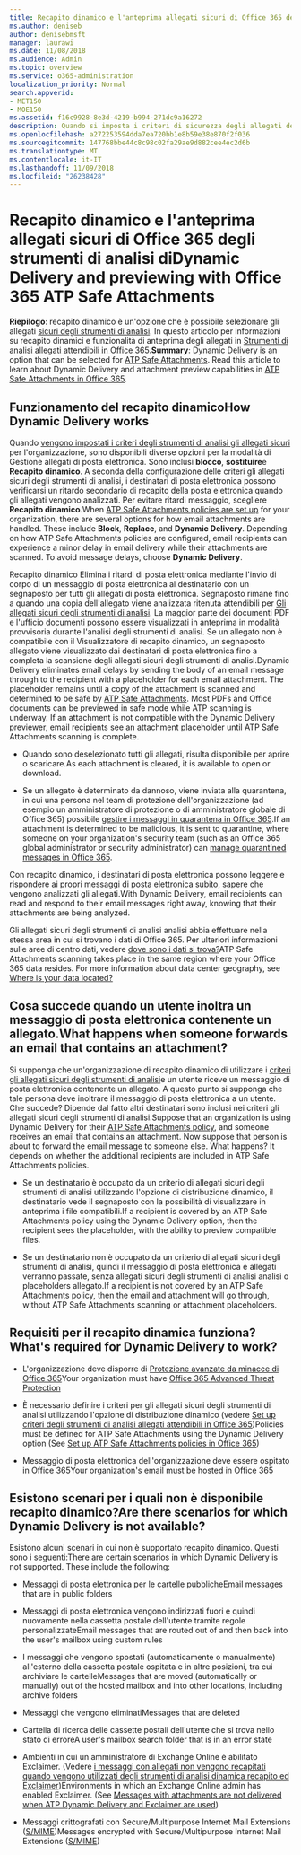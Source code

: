 ```yaml
---
title: Recapito dinamico e l'anteprima allegati sicuri di Office 365 degli strumenti di analisi di
ms.author: deniseb
author: denisebmsft
manager: laurawi
ms.date: 11/08/2018
ms.audience: Admin
ms.topic: overview
ms.service: o365-administration
localization_priority: Normal
search.appverid:
- MET150
- MOE150
ms.assetid: f16c9928-8e3d-4219-b994-271dc9a16272
description: Quando si imposta i criteri di sicurezza degli allegati degli strumenti di analisi, si sceglie recapito dinamico per evitare ritardi messaggio e consentire agli utenti di visualizzare in anteprima degli allegati che vengono analizzati.
ms.openlocfilehash: a272253594dda7ea720bb1e8b59e38e870f2f036
ms.sourcegitcommit: 147768bbe44c8c98c02fa29ae9d882cee4ec2d6b
ms.translationtype: MT
ms.contentlocale: it-IT
ms.lasthandoff: 11/09/2018
ms.locfileid: "26238428"
---
```

# <a name="dynamic-delivery-and-previewing-with-office-365-atp-safe-attachments"></a><span data-ttu-id="9daf5-103">Recapito dinamico e l'anteprima allegati sicuri di Office 365 degli strumenti di analisi di</span><span class="sxs-lookup"><span data-stu-id="9daf5-103">Dynamic Delivery and previewing with Office 365 ATP Safe Attachments</span></span>

<span data-ttu-id="9daf5-p101">**Riepilogo**: recapito dinamico è un'opzione che è possibile selezionare gli allegati [sicuri degli strumenti di analisi](atp-safe-attachments.md). In questo articolo per informazioni su recapito dinamici e funzionalità di anteprima degli allegati in [Strumenti di analisi allegati attendibili in Office 365](atp-safe-attachments.md).</span><span class="sxs-lookup"><span data-stu-id="9daf5-p101">**Summary**: Dynamic Delivery is an option that can be selected for [ATP Safe Attachments](atp-safe-attachments.md). Read this article to learn about Dynamic Delivery and attachment preview capabilities in [ATP Safe Attachments in Office 365](atp-safe-attachments.md).</span></span>
  
## <a name="how-dynamic-delivery-works"></a><span data-ttu-id="9daf5-106">Funzionamento del recapito dinamico</span><span class="sxs-lookup"><span data-stu-id="9daf5-106">How Dynamic Delivery works</span></span>

<span data-ttu-id="9daf5-p102">Quando [vengono impostati i criteri degli strumenti di analisi gli allegati sicuri](set-up-atp-safe-attachments-policies.md) per l'organizzazione, sono disponibili diverse opzioni per la modalità di Gestione allegati di posta elettronica. Sono inclusi **blocco**, **sostituire**e **Recapito dinamico**. A seconda della configurazione delle criteri gli allegati sicuri degli strumenti di analisi, i destinatari di posta elettronica possono verificarsi un ritardo secondario di recapito della posta elettronica quando gli allegati vengono analizzati. Per evitare ritardi messaggio, scegliere **Recapito dinamico**.</span><span class="sxs-lookup"><span data-stu-id="9daf5-p102">When [ATP Safe Attachments policies are set up](set-up-atp-safe-attachments-policies.md) for your organization, there are several options for how email attachments are handled. These include **Block**, **Replace**, and **Dynamic Delivery**. Depending on how ATP Safe Attachments policies are configured, email recipients can experience a minor delay in email delivery while their attachments are scanned. To avoid message delays, choose **Dynamic Delivery**.</span></span>
  
<span data-ttu-id="9daf5-p103">Recapito dinamico Elimina i ritardi di posta elettronica mediante l'invio di corpo di un messaggio di posta elettronica al destinatario con un segnaposto per tutti gli allegati di posta elettronica. Segnaposto rimane fino a quando una copia dell'allegato viene analizzata ritenuta attendibili per [Gli allegati sicuri degli strumenti di analisi](atp-safe-attachments.md). La maggior parte dei documenti PDF e l'ufficio documenti possono essere visualizzati in anteprima in modalità provvisoria durante l'analisi degli strumenti di analisi. Se un allegato non è compatibile con il Visualizzatore di recapito dinamico, un segnaposto allegato viene visualizzato dai destinatari di posta elettronica fino a completa la scansione degli allegati sicuri degli strumenti di analisi.</span><span class="sxs-lookup"><span data-stu-id="9daf5-p103">Dynamic Delivery eliminates email delays by sending the body of an email message through to the recipient with a placeholder for each email attachment. The placeholder remains until a copy of the attachment is scanned and determined to be safe by [ATP Safe Attachments](atp-safe-attachments.md). Most PDFs and Office documents can be previewed in safe mode while ATP scanning is underway. If an attachment is not compatible with the Dynamic Delivery previewer, email recipients see an attachment placeholder until ATP Safe Attachments scanning is complete.</span></span>

- <span data-ttu-id="9daf5-115">Quando sono deselezionato tutti gli allegati, risulta disponibile per aprire o scaricare.</span><span class="sxs-lookup"><span data-stu-id="9daf5-115">As each attachment is cleared, it is available to open or download.</span></span> 

- <span data-ttu-id="9daf5-116">Se un allegato è determinato da dannoso, viene inviata alla quarantena, in cui una persona nel team di protezione dell'organizzazione (ad esempio un amministratore di protezione o di amministratore globale di Office 365) possibile [gestire i messaggi in quarantena in Office 365](manage-quarantined-messages-and-files.md).</span><span class="sxs-lookup"><span data-stu-id="9daf5-116">If an attachment is determined to be malicious, it is sent to quarantine, where someone on your organization's security team (such as an Office 365 global administrator or security administrator) can [manage quarantined messages in Office 365](manage-quarantined-messages-and-files.md).</span></span>

<span data-ttu-id="9daf5-117">Con recapito dinamico, i destinatari di posta elettronica possono leggere e rispondere ai propri messaggi di posta elettronica subito, sapere che vengono analizzati gli allegati.</span><span class="sxs-lookup"><span data-stu-id="9daf5-117">With Dynamic Delivery, email recipients can read and respond to their email messages right away, knowing that their attachments are being analyzed.</span></span> 

<span data-ttu-id="9daf5-p104">Gli allegati sicuri degli strumenti di analisi analisi abbia effettuare nella stessa area in cui si trovano i dati di Office 365. Per ulteriori informazioni sulle aree di centro dati, vedere [dove sono i dati si trova?](https://products.office.com/where-is-your-data-located?geo=All)</span><span class="sxs-lookup"><span data-stu-id="9daf5-p104">ATP Safe Attachments scanning takes place in the same region where your Office 365 data resides. For more information about data center geography, see [Where is your data located?](https://products.office.com/where-is-your-data-located?geo=All)</span></span> 
  
## <a name="what-happens-when-someone-forwards-an-email-that-contains-an-attachment"></a><span data-ttu-id="9daf5-120">Cosa succede quando un utente inoltra un messaggio di posta elettronica contenente un allegato.</span><span class="sxs-lookup"><span data-stu-id="9daf5-120">What happens when someone forwards an email that contains an attachment?</span></span>

<span data-ttu-id="9daf5-p105">Si supponga che un'organizzazione di recapito dinamico di utilizzare i [criteri gli allegati sicuri degli strumenti di analisi](set-up-atp-safe-attachments-policies.md)e un utente riceve un messaggio di posta elettronica contenente un allegato. A questo punto si supponga che tale persona deve inoltrare il messaggio di posta elettronica a un utente. Che succede? Dipende dal fatto altri destinatari sono inclusi nei criteri gli allegati sicuri degli strumenti di analisi.</span><span class="sxs-lookup"><span data-stu-id="9daf5-p105">Suppose that an organization is using Dynamic Delivery for their [ATP Safe Attachments policy](set-up-atp-safe-attachments-policies.md), and someone receives an email that contains an attachment. Now suppose that person is about to forward the email message to someone else. What happens? It depends on whether the additional recipients are included in ATP Safe Attachments policies.</span></span>
  
- <span data-ttu-id="9daf5-125">Se un destinatario è occupato da un criterio di allegati sicuri degli strumenti di analisi utilizzando l'opzione di distribuzione dinamico, il destinatario vede il segnaposto con la possibilità di visualizzare in anteprima i file compatibili.</span><span class="sxs-lookup"><span data-stu-id="9daf5-125">If a recipient is covered by an ATP Safe Attachments policy using the Dynamic Delivery option, then the recipient sees the placeholder, with the ability to preview compatible files.</span></span>
    
- <span data-ttu-id="9daf5-126">Se un destinatario non è occupato da un criterio di allegati sicuri degli strumenti di analisi, quindi il messaggio di posta elettronica e allegati verranno passate, senza allegati sicuri degli strumenti di analisi analisi o placeholders allegato.</span><span class="sxs-lookup"><span data-stu-id="9daf5-126">If a recipient is not covered by an ATP Safe Attachments policy, then the email and attachment will go through, without ATP Safe Attachments scanning or attachment placeholders.</span></span>
    
## <a name="whats-required-for-dynamic-delivery-to-work"></a><span data-ttu-id="9daf5-127">Requisiti per il recapito dinamica funziona?</span><span class="sxs-lookup"><span data-stu-id="9daf5-127">What's required for Dynamic Delivery to work?</span></span>

- <span data-ttu-id="9daf5-128">L'organizzazione deve disporre di [Protezione avanzate da minacce di Office 365](office-365-atp.md)</span><span class="sxs-lookup"><span data-stu-id="9daf5-128">Your organization must have [Office 365 Advanced Threat Protection](office-365-atp.md)</span></span>
    
- <span data-ttu-id="9daf5-129">È necessario definire i criteri per gli allegati sicuri degli strumenti di analisi utilizzando l'opzione di distribuzione dinamico (vedere [Set up criteri degli strumenti di analisi allegati attendibili in Office 365](set-up-atp-safe-attachments-policies.md))</span><span class="sxs-lookup"><span data-stu-id="9daf5-129">Policies must be defined for ATP Safe Attachments using the Dynamic Delivery option (See [Set up ATP Safe Attachments policies in Office 365](set-up-atp-safe-attachments-policies.md))</span></span>
    
- <span data-ttu-id="9daf5-130">Messaggio di posta elettronica dell'organizzazione deve essere ospitato in Office 365</span><span class="sxs-lookup"><span data-stu-id="9daf5-130">Your organization's email must be hosted in Office 365</span></span>
    
## <a name="are-there-scenarios-for-which-dynamic-delivery-is-not-available"></a><span data-ttu-id="9daf5-131">Esistono scenari per i quali non è disponibile recapito dinamico?</span><span class="sxs-lookup"><span data-stu-id="9daf5-131">Are there scenarios for which Dynamic Delivery is not available?</span></span>

<span data-ttu-id="9daf5-p106">Esistono alcuni scenari in cui non è supportato recapito dinamico. Questi sono i seguenti:</span><span class="sxs-lookup"><span data-stu-id="9daf5-p106">There are certain scenarios in which Dynamic Delivery is not supported. These include the following:</span></span>
  
- <span data-ttu-id="9daf5-134">Messaggi di posta elettronica per le cartelle pubbliche</span><span class="sxs-lookup"><span data-stu-id="9daf5-134">Email messages that are in public folders</span></span>
    
- <span data-ttu-id="9daf5-135">Messaggi di posta elettronica vengono indirizzati fuori e quindi nuovamente nella cassetta postale dell'utente tramite regole personalizzate</span><span class="sxs-lookup"><span data-stu-id="9daf5-135">Email messages that are routed out of and then back into the user's mailbox using custom rules</span></span>
    
- <span data-ttu-id="9daf5-136">I messaggi che vengono spostati (automaticamente o manualmente) all'esterno della cassetta postale ospitata e in altre posizioni, tra cui archiviare le cartelle</span><span class="sxs-lookup"><span data-stu-id="9daf5-136">Messages that are moved (automatically or manually) out of the hosted mailbox and into other locations, including archive folders</span></span>
    
- <span data-ttu-id="9daf5-137">Messaggi che vengono eliminati</span><span class="sxs-lookup"><span data-stu-id="9daf5-137">Messages that are deleted</span></span>
    
- <span data-ttu-id="9daf5-138">Cartella di ricerca delle cassette postali dell'utente che si trova nello stato di errore</span><span class="sxs-lookup"><span data-stu-id="9daf5-138">A user's mailbox search folder that is in an error state</span></span>
    
- <span data-ttu-id="9daf5-p107">Ambienti in cui un amministratore di Exchange Online è abilitato Exclaimer. (Vedere [i messaggi con allegati non vengono recapitati quando vengono utilizzati degli strumenti di analisi dinamica recapito ed Exclaimer](https://support.microsoft.com/help/4014438/messages-with-attachments-are-not-delivered-when-atp-dynamic-delivery))</span><span class="sxs-lookup"><span data-stu-id="9daf5-p107">Environments in which an Exchange Online admin has enabled Exclaimer. (See [Messages with attachments are not delivered when ATP Dynamic Delivery and Exclaimer are used](https://support.microsoft.com/help/4014438/messages-with-attachments-are-not-delivered-when-atp-dynamic-delivery))</span></span>

- <span data-ttu-id="9daf5-141">Messaggi crittografati con Secure/Multipurpose Internet Mail Extensions ([S/MIME](s-mime-for-message-signing-and-encryption.md))</span><span class="sxs-lookup"><span data-stu-id="9daf5-141">Messages encrypted with Secure/Multipurpose Internet Mail Extensions ([S/MIME](s-mime-for-message-signing-and-encryption.md))</span></span>
    
